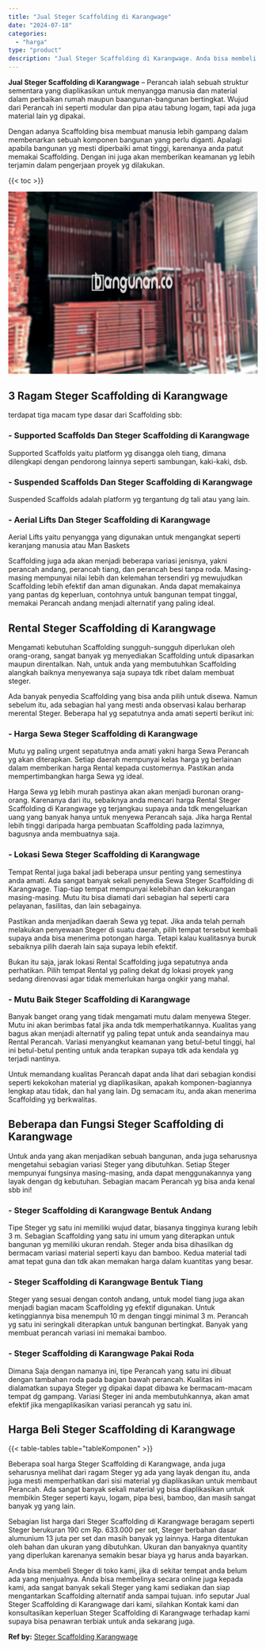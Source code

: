 ```yaml
---
title: "Jual Steger Scaffolding di Karangwage"
date: "2024-07-18"
categories: 
  - "harga"
type: "product"
description: "Jual Steger Scaffolding di Karangwage. Anda bisa membeli Steger di toko kami, jika di sekitar tempat anda belum ada yang menjualnya. Anda bisa membelinya sec..."
---
```


**Jual Steger Scaffolding di Karangwage** – Perancah ialah sebuah struktur sementara yang diaplikasikan untuk menyangga manusia dan material dalam perbaikan rumah maupun baangunan-bangunan bertingkat. Wujud dari Perancah ini seperti modular dan pipa atau tabung logam, tapi ada juga material lain yg dipakai.

Dengan adanya Scaffolding bisa membuat manusia lebih gampang dalam membenarkan sebuah komponen bangunan yang perlu diganti. Apalagi apabila bangunan yg mesti diperbaiki amat tinggi, karenanya anda patut memakai Scaffolding. Dengan ini juga akan memberikan keamanan yg lebih terjamin dalam pengerjaan proyek yg dilakukan.

{{< toc >}}

![Jual Steger Scaffolding di Karangwage](/images/sewa-scaffolding-steger-09.png)

## 3 Ragam Steger Scaffolding di Karangwage

terdapat tiga macam type dasar dari Scaffolding sbb:

### \- Supported Scaffolds Dan Steger Scaffolding di Karangwage

Supported Scaffolds yaitu platform yg disangga oleh tiang, dimana dilengkapi dengan pendorong lainnya seperti sambungan, kaki-kaki, dsb.

### \- Suspended Scaffolds Dan Steger Scaffolding di Karangwage

Suspended Scaffolds adalah platform yg tergantung dg tali atau yang lain.

### \- Aerial Lifts Dan Steger Scaffolding di Karangwage

Aerial Lifts yaitu penyangga yang digunakan untuk mengangkat seperti keranjang manusia atau Man Baskets

Scaffolding juga ada akan menjadi beberapa variasi jenisnya, yakni perancah andang, perancah tiang, dan perancah besi tanpa roda. Masing-masing mempunyai nilai lebih dan kelemahan tersendiri yg mewujudkan Scaffolding lebih efektif dan aman digunakan. Anda dapat memakainya yang pantas dg keperluan, contohnya untuk bangunan tempat tinggal, memakai Perancah andang menjadi alternatif yang paling ideal.

## Rental Steger Scaffolding di Karangwage

Mengamati kebutuhan Scaffolding sungguh-sungguh diperlukan oleh orang-orang, sangat banyak yg menyediakan Scaffolding untuk dipasarkan maupun direntalkan. Nah, untuk anda yang membutuhkan Scaffolding alangkah baiknya menyewanya saja supaya tdk ribet dalam membuat steger.

Ada banyak penyedia Scaffolding yang bisa anda pilih untuk disewa. Namun sebelum itu, ada sebagian hal yang mesti anda observasi kalau berharap merental Steger. Beberapa hal yg sepatutnya anda amati seperti berikut ini:

### \- Harga Sewa Steger Scaffolding di Karangwage

Mutu yg paling urgent sepatutnya anda amati yakni harga Sewa Perancah yg akan diterapkan. Setiap daerah mempunyai kelas harga yg berlainan dalam memberikan harga Rental kepada customernya. Pastikan anda mempertimbangkan harga Sewa yg ideal.

Harga Sewa yg lebih murah pastinya akan akan menjadi buronan orang-orang. Karenanya dari itu, sebaiknya anda mencari harga Rental Steger Scaffolding di Karangwage yg terjangkau supaya anda tdk mengeluarkan uang yang banyak hanya untuk menyewa Perancah saja. Jika harga Rental lebih tinggi daripada harga pembuatan Scaffolding pada lazimnya, bagusnya anda membuatnya saja.

### \- Lokasi Sewa Steger Scaffolding di Karangwage

Tempat Rental juga bakal jadi beberapa unsur penting yang semestinya anda amati. Ada sangat banyak sekali penyedia Sewa Steger Scaffolding di Karangwage. Tiap-tiap tempat mempunyai kelebihan dan kekurangan masing-masing. Mutu itu bisa diamati dari sebagian hal seperti cara pelayanan, fasilitas, dan lain sebagainya.

Pastikan anda menjadikan daerah Sewa yg tepat. Jika anda telah pernah melakukan penyewaan Steger di suatu daerah, pilih tempat tersebut kembali supaya anda bisa menerima potongan harga. Tetapi kalau kualitasnya buruk sebaiknya pilih daerah lain saja supaya lebih efektif.

Bukan itu saja, jarak lokasi Rental Scaffolding juga sepatutnya anda perhatikan. Pilih tempat Rental yg paling dekat dg lokasi proyek yang sedang direnovasi agar tidak memerlukan harga ongkir yang mahal.

### \- Mutu Baik Steger Scaffolding di Karangwage

Banyak banget orang yang tidak mengamati mutu dalam menyewa Steger. Mutu ini akan berimbas fatal jika anda tdk memperhatikannya. Kualitas yang bagus akan menjadi alternatif yg paling tepat untuk anda seandainya mau Rental Perancah. Variasi menyangkut keamanan yang betul-betul tinggi, hal ini betul-betul penting untuk anda terapkan supaya tdk ada kendala yg terjadi nantinya.

Untuk memandang kualitas Perancah dapat anda lihat dari sebagian kondisi seperti kekokohan material yg diaplikasikan, apakah komponen-bagiannya lengkap atau tidak, dan hal yang lain. Dg semacam itu, anda akan menerima Scaffolding yg berkwalitas.

## Beberapa dan Fungsi Steger Scaffolding di Karangwage

Untuk anda yang akan menjadikan sebuah bangunan, anda juga seharusnya mengetahui sebagian variasi Steger yang dibutuhkan. Setiap Steger mempunyai fungsinya masing-masing, anda dapat menggunakannya yang layak dengan dg kebutuhan. Sebagian macam Perancah yg bisa anda kenal sbb ini!

### \- Steger Scaffolding di Karangwage Bentuk Andang

Tipe Steger yg satu ini memiliki wujud datar, biasanya tingginya kurang lebih 3 m. Sebagian Scaffolding yang satu ini umum yang diterapkan untuk bangunan yg memiliki ukuran rendah. Steger anda bisa dihasilkan dg bermacam variasi material seperti kayu dan bamboo. Kedua material tadi amat tepat guna dan tdk akan memakan harga dalam kuantitas yang besar.

### \- Steger Scaffolding di Karangwage Bentuk Tiang

Steger yang sesuai dengan contoh andang, untuk model tiang juga akan menjadi bagian macam Scaffolding yg efektif digunakan. Untuk ketinggiannya bisa menempuh 10 m dengan tinggi minimal 3 m. Perancah yg satu ini seringkali diterapkan untuk bangunan bertingkat. Banyak yang membuat perancah variasi ini memakai bamboo.

### \- Steger Scaffolding di Karangwage Pakai Roda

Dimana Saja dengan namanya ini, tipe Perancah yang satu ini dibuat dengan tambahan roda pada bagian bawah perancah. Kualitas ini dialamatkan supaya Steger yg dipakai dapat dibawa ke bermacam-macam tempat dg gampang. Variasi Steger ini anda membutuhkannya, akan amat efektif jika mengaplikasikan variasi perancah yg satu ini.

## Harga Beli Steger Scaffolding di Karangwage

{{< table-tables table="tableKomponen" >}}

Beberapa soal harga Steger Scaffolding di Karangwage, anda juga seharusnya melihat dari ragam Steger yg ada yang layak dengan itu, anda juga mesti memperhatikan dari sisi material yg diaplikasikan untuk membaut Perancah. Ada sangat banyak sekali material yg bisa diaplikasikan untuk membikin Steger seperti kayu, logam, pipa besi, bamboo, dan masih sangat banyak yg yang lain.

Sebagian list harga dari Steger Scaffolding di Karangwage beragam seperti Steger berukuran 190 cm Rp. 633.000 per set, Steger berbahan dasar alumunium 13 juta per set dan masih banyak yg lainnya. Harga ditentukan oleh bahan dan ukuran yang dibutuhkan. Ukuran dan banyaknya quantity yang diperlukan karenanya semakin besar biaya yg harus anda bayarkan.

Anda bisa membeli Steger di toko kami, jika di sekitar tempat anda belum ada yang menjualnya. Anda bisa membelinya secara online juga kepada kami, ada sangat banyak sekali Steger yang kami sediakan dan siap mengantarkan Scaffolding alternatif anda sampai tujuan. info seputar Jual Steger Scaffolding di Karangwage dari kami, silahkan Kontak kami dan konsultasikan keperluan Steger Scaffolding di Karangwage terhadap kami supaya bisa penawran terbiak untuk anda sekarang juga.

**Ref by:** [Steger Scaffolding Karangwage](https://id.wikipedia.org/wiki/Steger)
